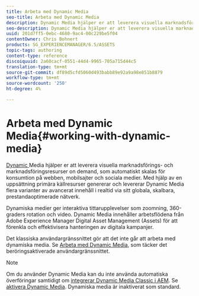```yaml
---
title: Arbeta med Dynamic Media
seo-title: Arbeta med Dynamic Media
description: Dynamic Media hjälper er att leverera visuella marknadsförings- och marknadsföringsresurser on demand, som automatiskt skalas för konsumtion på webben, mobiler och sociala medier. Med en uppsättning primära källresurser genererar och levererar Dynamic Media flera varianter av avancerat innehåll i realtid via sitt globala, skalbara, prestandaoptimerade nätverk
seo-description: Dynamic Media hjälper er att leverera visuella marknadsförings- och marknadsföringsresurser on demand, som automatiskt skalas för konsumtion på webben, mobiler och sociala medier. Med en uppsättning primära källresurser genererar och levererar Dynamic Media flera varianter av avancerat innehåll i realtid via sitt globala, skalbara, prestandaoptimerade nätverk
uuid: 201d7ff5-0ebc-4680-9ac4-00c229be5f04
contentOwner: Chris Bohnert
products: SG_EXPERIENCEMANAGER/6.5/ASSETS
topic-tags: authoring
content-type: reference
discoiquuid: 2a60cacf-0551-44d4-9965-705a715d44c5
translation-type: tm+mt
source-git-commit: df89d5cfd5060d493babb89e92a9a98e851b8879
workflow-type: tm+mt
source-wordcount: '250'
ht-degree: 4%

---
```



# Arbeta med Dynamic Media{#working-with-dynamic-media}

[Dynamic ](https://www.adobe.com/solutions/web-experience-management/dynamic-media.html) Media hjälper er att leverera visuella marknadsförings- och marknadsföringsresurser on demand, som automatiskt skalas för konsumtion på webben, mobilsajter och sociala medier. Med hjälp av en uppsättning primära källresurser genererar och levererar Dynamic Media flera varianter av avancerat innehåll i realtid via sitt globala, skalbara, prestandaoptimerade nätverk.

Dynamiska medier ger interaktiva tittarupplevelser som zoomning, 360-graders rotation och video. Dynamic Media innehåller arbetsflödena från Adobe Experience Manager Digital Asset Management (Assets) för att förenkla och effektivisera hanteringen av digitala kampanjer.

Det klassiska användargränssnittet gör att det inte går att arbeta med dynamiska media. Se [Arbeta med Dynamic Media,](/help/assets/dynamic-media.md) som täcker det beröringsaktiverade användargränssnittet.

>[!NOTE]
>
>Om du använder Dynamic Media kan du inte använda automatiska överföringar samtidigt om [integrerar Dynamic Media Classic i AEM](/help/sites-administering/scene7.md). Se [aktivera Dynamic Media](/help/assets/config-dynamic.md#enabling-dynamic-media). Dynamiska media är inaktiverat som standard.

